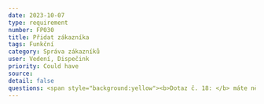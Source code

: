 ```yaml
---
date: 2023-10-07
type: requirement
number: FP030
title: Přidat zákazníka
tags: Funkční
category: Správa zákazníků
user: Vedení, Dispečink
priority: Could have
source: 
detail: false
questions: <span style="background:yellow"><b>Dotaz č. 18: </b> máte nějakou evidenci zákazníků, kterou bude nutné migrovat do nového systému?</span> <span style="background:yellow"><b>Dotaz č. 19: </b> bude zákazník vkládán do systému i manuálně nebo se bude registrovat pouze sám přes mobilní aplikaci?</span>
---
```


